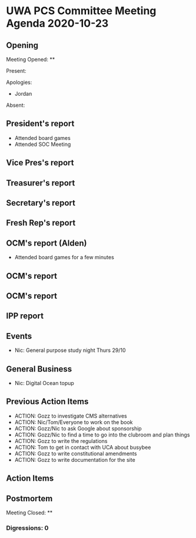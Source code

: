 # UWA PCS Committee Meeting Agenda 2020-10-23

## Opening

Meeting Opened: **

Present:

Apologies:

- Jordan

Absent:

## President's report

- Attended board games
- Attended SOC Meeting

## Vice Pres's report

## Treasurer's report

## Secretary's report

## Fresh Rep's report

## OCM's report (Alden)

- Attended board games for a few minutes

## OCM's report

## OCM's report

## IPP report

## Events

- Nic: General purpose study night Thurs 29/10

## General Business

- Nic: Digital Ocean topup

## Previous Action Items

- ACTION: Gozz to investigate CMS alternatives
- ACTION: Nic/Tom/Everyone to work on the book
- ACTION: Gozz/Nic to ask Google about sponsorship
- ACTION: Gozz/Nic to find a time to go into the clubroom and plan things
- ACTION: Gozz to write the regulations
- ACTION: Tom to get in contact with UCA about busybee
- ACTION: Gozz to write constitutional amendments
- ACTION: Gozz to write documentation for the site

## Action Items

## Postmortem

Meeting Closed: **

### Digressions: 0
